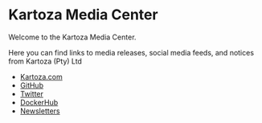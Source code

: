 # Kartoza Media Center

Welcome to the Kartoza Media Center.

Here you can find links to media releases, social media feeds, and notices from Kartoza (Pty) Ltd

- [Kartoza.com](https://kartoza.com)
- [GitHub](https://github.com/kartoza)
- [Twitter](https://twitter.com/KartozaGeo)
- [DockerHub](https://hub.docker.com/r/kartoza/)
- [Newsletters](./newsletters.md)
